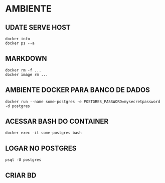 # AMBIENTE

## UDATE SERVE HOST

    docker info
    docker ps --a

## MARKDOWN

    docker rm -f ...
    docker image rm ... 

## AMBIENTE DOCKER PARA BANCO DE DADOS

    docker run --name some-postgres -e POSTGRES_PASSWORD=mysecretpassword -d postgres

## ACESSAR BASH DO CONTAINER

    docker exec -it some-postgres bash

## LOGAR NO POSTGRES

    psql -U postgres

## CRIAR BD

    
